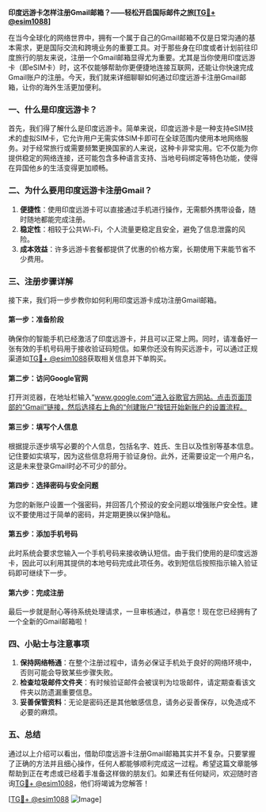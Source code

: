 **印度远游卡怎样注册Gmail邮箱？——轻松开启国际邮件之旅[[TG💪+ @esim1088](https://t.me/s/esim1088)]**

在当今全球化的网络世界中，拥有一个属于自己的Gmail邮箱不仅是日常沟通的基本需求，更是国际交流和跨境业务的重要工具。对于那些身在印度或者计划前往印度旅行的朋友来说，注册一个Gmail邮箱显得尤为重要。尤其是当你使用印度远游卡（即eSIM卡）时，这不仅能够帮助你更便捷地连接互联网，还能让你快速完成Gmail账户的注册。今天，我们就来详细聊聊如何通过印度远游卡注册Gmail邮箱，让你的海外生活更加便利。

### 一、什么是印度远游卡？

首先，我们得了解什么是印度远游卡。简单来说，印度远游卡是一种支持eSIM技术的虚拟SIM卡，它允许用户无需实体SIM卡即可在全球范围内使用本地网络服务。对于经常旅行或需要频繁更换国家的人来说，这种卡非常实用。它不仅能为你提供稳定的网络连接，还可能包含多种语言支持、当地号码绑定等特色功能，使得在异国他乡的生活变得更加顺畅。

### 二、为什么要用印度远游卡注册Gmail？

1. **便捷性**：使用印度远游卡可以直接通过手机进行操作，无需额外携带设备，随时随地都能完成注册。
2. **稳定性**：相较于公共Wi-Fi，个人流量更稳定且安全，避免了信息泄露的风险。
3. **成本效益**：许多远游卡套餐都提供了优惠的价格方案，长期使用下来能节省不少费用。

### 三、注册步骤详解

接下来，我们将一步步教你如何利用印度远游卡成功注册Gmail邮箱。

#### 第一步：准备阶段
确保你的智能手机已经激活了印度远游卡，并且可以正常上网。同时，请准备好一张有效的手机号码用于接收验证码短信。如果你还没有购买远游卡，可以通过正规渠道如[TG💪+ @esim1088](https://t.me/s/esim1088)获取相关信息并下单购买。

#### 第二步：访问Google官网
打开浏览器，在地址栏输入“www.google.com”进入谷歌官方网站。点击页面顶部的“Gmail”链接，然后选择右上角的“创建账户”按钮开始新账户的设置流程。

#### 第三步：填写个人信息
根据提示逐步填写必要的个人信息，包括名字、姓氏、生日以及性别等基本信息。记住要如实填写，因为这些信息将用于验证身份。此外，还需要设定一个用户名，这是未来登录Gmail时必不可少的部分。

#### 第四步：选择密码与安全问题
为您的新账户设置一个强密码，并回答几个预设的安全问题以增强账户安全性。建议不要使用过于简单的密码，并定期更换以保护隐私。

#### 第五步：添加手机号码
此时系统会要求您输入一个手机号码来接收确认短信。由于我们使用的是印度远游卡，因此可以利用其提供的本地号码完成此项任务。收到短信后按照指示输入验证码即可继续下一步。

#### 第六步：完成注册
最后一步就是耐心等待系统处理请求，一旦审核通过，恭喜您！现在您已经拥有了一个全新的Gmail邮箱啦！

### 四、小贴士与注意事项

1. **保持网络畅通**：在整个注册过程中，请务必保证手机处于良好的网络环境中，否则可能会导致某些步骤失败。
2. **检查垃圾邮件文件夹**：有时候验证邮件会被误判为垃圾邮件，请定期查看该文件夹以防遗漏重要信息。
3. **妥善保管资料**：无论是密码还是其他敏感信息，请务必妥善保存，以免造成不必要的麻烦。

### 五、总结

通过以上介绍可以看出，借助印度远游卡注册Gmail邮箱其实并不复杂。只要掌握了正确的方法并且细心操作，任何人都能够顺利完成这一过程。希望这篇文章能够帮助到正在考虑或已经着手准备这样做的朋友们。如果还有任何疑问，欢迎随时咨询[TG💪+ @esim1088](https://t.me/s/esim1088)，他们将竭诚为您解答！

[[TG💪+ @esim1088](https://t.me/s/esim1088) ![Image](https://i.postimg.cc/4NQfJmqS/Snipaste-2025-05-13-00-14-12.png)]